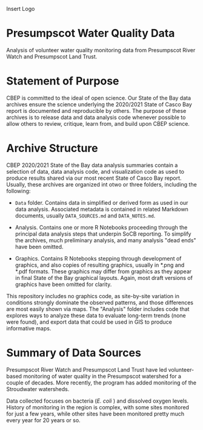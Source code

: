 Insert Logo

# Presumpscot Water Quality Data

Analysis of volunteer water quality monitoring data from Presumpscot River Watch 
and Presumpscot Land Trust.

# Statement of Purpose
CBEP is committed to the ideal of open science.  Our State of the Bay data
archives ensure the science underlying the 2020/2021 State of Casco Bay report
is documented and reproducible by others. The purpose of these archives is to
release  data and data analysis code whenever possible to allow others to
review, critique, learn from, and build upon CBEP science.

# Archive Structure
CBEP 2020/2021 State of the Bay data analysis summaries contain a selection of 
data,  data analysis code, and visualization code as used to produce 
results shared via our most recent State of Casco Bay report. Usually, these
archives are organized int otwo or three folders, including the following:

- `Data`  folder.  Contains data in simplified or derived form as used in our
data  analysis.  Associated metadata is contained in related Markdown documents,
usually `DATA_SOURCES.md` and `DATA_NOTES.md`.

- Analysis.  Contains one or more R Notebooks proceeding through the principal
data analysis steps that underpin SoCB reporting. To simplify the archives,
much preliminary analysis, and many analysis "dead ends" have been omitted. 

- Graphics.  Contains R Notebooks stepping through development of graphics, and
also copies of resulting graphics, usually in \*.png and \*.pdf formats.  These
graphics may differ from graphics as they appear in final State of the Bay
graphical layouts. Again, most draft versions of graphics have been omitted for 
clarity.

This repository includes no graphics code, as site-by-site variation in 
conditions strongly dominate the observed patterns, and those differences are
most easily shown via maps. The "Analysis" folder includes code that explores
ways to analyze these data to evaluate long-term trends (none were found), and
export data that could be used in GIS to produce informative maps.

# Summary of Data Sources
Presumpscot River Watch and Presumpscot Land Trust have led volunteer-based 
monitoring of water quality in the Presumpscot watershed for a couple of
decades.  More recently, the program has added monitoring of the Stroudwater
watersheds.

Data collected focuses on bacteria (*E. coli* ) and dissolved oxygen levels.
History of monitoring in the region is complex, with some sites monitored for 
just a few years, while other sites have been monitored pretty much every year 
for 20 years or so.
